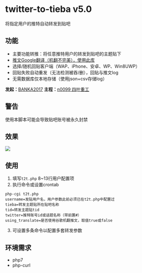 # twitter-to-tieba v5.0
将指定用户的推特自动转发到贴吧

## 功能
* 主要功能转推：将任意推特用户的转发到贴吧的主题贴下
* [推文Google翻译（机翻不完美），使用此库](https://github.com/statickidz/php-google-translate-free)
* 选择/随机回贴客户端（WAP、iPhone、安卓、WP、Win8UWP）
* 回贴失败自动重发（无法检测被吞/删），回贴与推文log
* 无需数据库仅本地存储（使用json+csv存储log）

**发起：**[BANKA2017](https://ailand.date)
**主程：**[n0099 四叶重工](https://n0099.net)

## 警告
使用本脚本可能会导致贴吧账号被永久封禁
## 效果
![](https://kdnetwork.github.io/api/images/twtotb1.png)
## 使用
1. 填写`t2t.php` 8~13行用户配置项
2. 执行命令或设置crontab
```
php-cgi t2t.php
username=发贴用户名，用户参数此前必须已在t2t.php中配置过
tieba=转发主题贴所在贴吧名称
tid=转发主题贴tid
twitter=推特账号id或话题名称（带前置#）
using_translate=是否使用谷歌机翻推文，取值true或false
```
3. 可设置多条命令以配置多套转发参数
## 环境需求
- php7
- php-curl